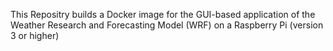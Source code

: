 This Repositry builds a Docker image for the GUI-based application of the Weather Research and Forecasting Model (WRF)
on a Raspberry Pi (version 3 or higher)